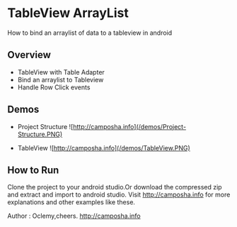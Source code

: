 # TableView ArrayList
How to bind an arraylist of data to a tableview in android

## Overview
- TableView with Table Adapter
- Bind an arraylist to Tableview
- Handle Row Click events


## Demos

- Project Structure
![http://camposha.info](/demos/Project-Structure.PNG)


- TableView
![http://camposha.info](/demos/TableView.PNG)


## How to Run
Clone the project to your android studio.Or download the compressed zip and extract and import to android studio.
Visit http://camposha.info for more explanations and other examples like these.


Author :
Oclemy,cheers. 
http://camposha.info
